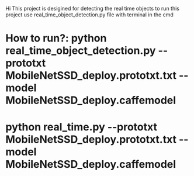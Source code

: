Hi 
  This project is desigined for detecting the real time objects to run this project use real_time_object_detection.py file with terminal in the cmd
  # How to run?: python real_time_object_detection.py --prototxt MobileNetSSD_deploy.prototxt.txt --model MobileNetSSD_deploy.caffemodel
# python real_time.py --prototxt MobileNetSSD_deploy.prototxt.txt --model MobileNetSSD_deploy.caffemodel
